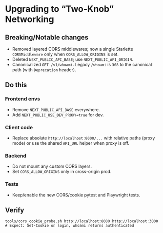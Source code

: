 # Upgrading to “Two‑Knob” Networking

## Breaking/Notable changes

- Removed layered CORS middlewares; now a single Starlette `CORSMiddleware` only when `CORS_ALLOW_ORIGINS` is set.
- Deleted `NEXT_PUBLIC_API_BASE`; use `NEXT_PUBLIC_API_ORIGIN`.
- Canonicalized `GET /v1/whoami`. Legacy `/whoami` is `308` to the canonical path (with `Deprecation` header).

## Do this

### Frontend envs

- Remove `NEXT_PUBLIC_API_BASE` everywhere.
- Add `NEXT_PUBLIC_USE_DEV_PROXY=true` for dev.

### Client code

- Replace absolute `http://localhost:8000/...` with relative paths (proxy mode) or use the shared `API_URL` helper when proxy is off.

### Backend

- Do not mount any custom CORS layers.
- Set `CORS_ALLOW_ORIGINS` only in cross-origin prod.

### Tests

- Keep/enable the new CORS/cookie pytest and Playwright tests.

## Verify

```
tools/cors_cookie_probe.sh http://localhost:8000 http://localhost:3000
# Expect: Set-Cookie on login, whoami returns authenticated
```
